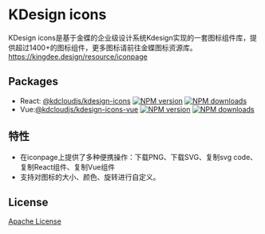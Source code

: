 # KDesign icons
KDesign icons是基于金蝶的企业级设计系统Kdesign实现的一套图标组件库，提供超过1400+的图标组件，更多图标请前往金蝶图标资源库。 https://kingdee.design/resource/iconpage

## Packages
- React: [@kdcloudjs/kdesign-icons](./packages/react) [![NPM version](https://img.shields.io/npm/v/@kdcloudjs/kdesign-icons.svg?style=flat)](https://www.npmjs.com/package/@kdcloudjs/kdesign-icons) [![NPM downloads](https://img.shields.io/npm/dm/@kdcloudjs/kdesign-icons?style=flat)](https://www.npmjs.com/package/@kdcloudjs/kdesign-icons)
- Vue:[@kdcloudjs/kdesign-icons-vue](./packages/vue) [![NPM version](https://img.shields.io/npm/v/@kdcloudjs/kdesign-icons-vue.svg?style=flat)](https://www.npmjs.com/package/@kdcloudjs/kdesign-icons-vue) [![NPM downloads](https://img.shields.io/npm/dm/@kdcloudjs/kdesign-icons-vue?style=flat)](https://www.npmjs.com/package/@kdcloudjs/kdesign-icons-vue)

## 特性

- 在iconpage上提供了多种便携操作：下载PNG、下载SVG、复制svg code、复制React组件、复制Vue组件
- 支持对图标的大小、颜色、旋转进行自定义。

## License
[Apache License](./LICENSE)